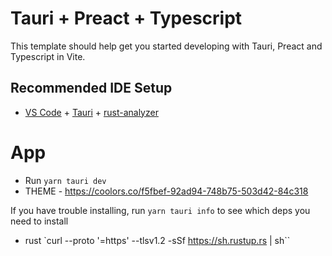 # Tauri + Preact + Typescript

This template should help get you started developing with Tauri, Preact and Typescript in Vite.

## Recommended IDE Setup

- [VS Code](https://code.visualstudio.com/) + [Tauri](https://marketplace.visualstudio.com/items?itemName=tauri-apps.tauri-vscode) + [rust-analyzer](https://marketplace.visualstudio.com/items?itemName=rust-lang.rust-analyzer)

# App

- Run `yarn tauri dev`
- THEME - https://coolors.co/f5fbef-92ad94-748b75-503d42-84c318

If you have trouble installing, run `yarn tauri info` to see which deps you need to install

- rust `curl --proto '=https' --tlsv1.2 -sSf https://sh.rustup.rs | sh``
